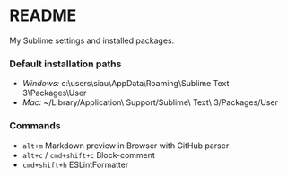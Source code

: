 # README

My Sublime settings and installed packages.

### Default installation paths

* *Windows:* c:\users\siau\AppData\Roaming\Sublime Text 3\Packages\User
* *Mac:* ~/Library/Application\ Support/Sublime\ Text\ 3/Packages/User

### Commands

* `alt+m` Markdown preview in Browser with GitHub parser
* `alt+c` / `cmd+shift+c` Block-comment
* `cmd+shift+h` ESLintFormatter
